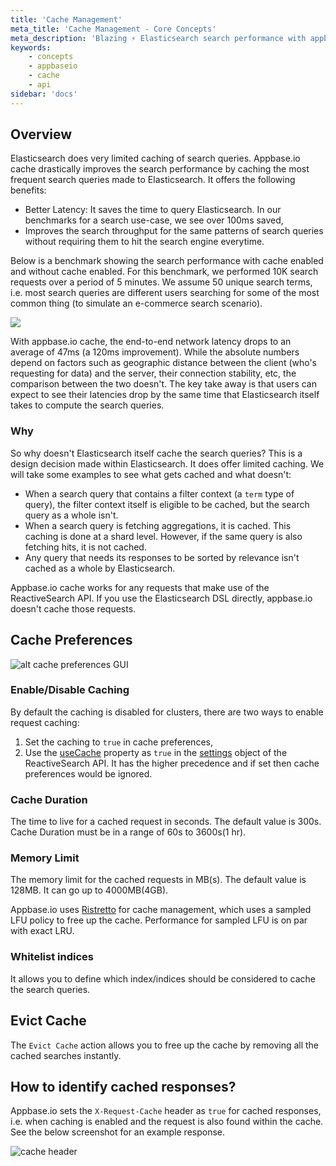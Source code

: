 ```yaml
---
title: 'Cache Management'
meta_title: 'Cache Management - Core Concepts'
meta_description: 'Blazing ⚡️ Elasticsearch search performance with appbase.io cache.'
keywords:
    - concepts
    - appbaseio
    - cache
    - api
sidebar: 'docs'
---
```


## Overview

Elasticsearch does very limited caching of search queries. Appbase.io cache drastically improves the search performance by caching the most frequent search queries made to Elasticsearch. It offers the following benefits:
- Better Latency: It saves the time to query Elasticsearch. In our benchmarks for a search use-case, we see over 100ms saved,
- Improves the search throughput for the same patterns of search queries without requiring them to hit the search engine everytime.

Below is a benchmark showing the search performance with cache enabled and without cache enabled. For this benchmark, we performed 10K search requests over a period of 5 minutes. We assume 50 unique search terms, i.e. most search queries are different users searching for some of the most common thing (to simulate an e-commerce search scenario).

![](https://i.imgur.com/vhayxVU.png)

With appbase.io cache, the end-to-end network latency drops to an average of 47ms (a 120ms improvement). While the absolute numbers depend on factors such as geographic distance between the client (who's requesting for data) and the server, their connection stability, etc, the comparison between the two doesn't. The key take away is that users can expect to see their latencies drop by the same time that Elasticsearch itself takes to compute the search queries.

### Why

So why doesn't Elasticsearch itself cache the search queries? This is a design decision made within Elasticsearch. It does offer limited caching. We will take some examples to see what gets cached and what doesn't:
- When a search query that contains a filter context (a `term` type of query), the filter context itself is eligible to be cached, but the search query as a whole isn't.
- When a search query is fetching aggregations, it is cached. This caching is done at a shard level. However, if the same query is also fetching hits, it is not cached.
- Any query that needs its responses to be sorted by relevance isn't cached as a whole by Elasticsearch.

Appbase.io cache works for any requests that make use of the ReactiveSearch API. If you use the Elasticsearch DSL directly, appbase.io doesn't cache those requests.


## Cache Preferences
![alt cache preferences GUI](https://i.imgur.com/p1ZRR3v.png)

### Enable/Disable Caching
By default the caching is disabled for clusters, there are two ways to enable request caching:
1. Set the caching to `true` in cache preferences,
2. Use the [useCache](/docs/search/reactivesearch-api/reference/#usecache) property as `true` in the [settings](/docs/search/reactivesearch-api/reference/#settings-properties) object of the ReactiveSearch API. It has the higher precedence and if set then cache preferences would be ignored.

### Cache Duration
The time to live for a cached request in seconds. The default value is 300s. Cache Duration must be in a range of 60s to 3600s(1 hr).

### Memory Limit
The memory limit for the cached requests in MB(s). The default value is 128MB. It can go up to 4000MB(4GB).

Appbase.io uses [Ristretto](https://github.com/dgraph-io/ristretto) for cache management, which uses a sampled LFU policy to free up the cache. Performance for sampled LFU is on par with exact LRU.

### Whitelist indices
It allows you to define which index/indices should be considered to cache the search queries.

## Evict Cache
The `Evict Cache` action allows you to free up the cache by removing all the cached searches instantly.


## How to identify cached responses?
Appbase.io sets the `X-Request-Cache` header as `true` for cached responses, i.e. when caching is enabled and the request is also found within the cache. See the below screenshot for an example response.

![cache header](https://i.imgur.com/CRi0KIs.png)
